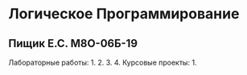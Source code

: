# Логическое Программирование
## Пищик Е.С. М8О-06Б-19
Лабораторные работы:
1.
2.
3.
4.
Курсовые проекты:
1.
